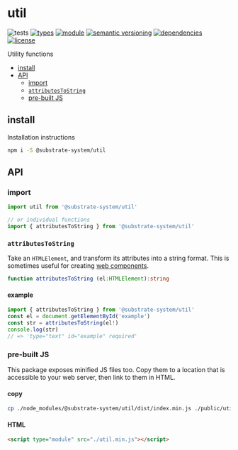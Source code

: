 # util
![tests](https://github.com/substrate-system/util/actions/workflows/nodejs.yml/badge.svg)
[![types](https://img.shields.io/npm/types/@substrate-system/util?style=flat-square)](README.md)
[![module](https://img.shields.io/badge/module-ESM%2FCJS-blue?style=flat-square)](README.md)
[![semantic versioning](https://img.shields.io/badge/semver-2.0.0-blue?logo=semver&style=flat-square)](https://semver.org/)
[![dependencies](https://img.shields.io/badge/dependencies-zero-brightgreen.svg?style=flat-square)](package.json)
[![license](https://img.shields.io/badge/license-MIT-brightgreen.svg?style=flat-square)](LICENSE)

Utility functions

<!-- toc -->

- [install](#install)
- [API](#api)
  * [import](#import)
  * [`attributesToString`](#attributestostring)
  * [pre-built JS](#pre-built-js)

<!-- tocstop -->

## install

Installation instructions

```sh
npm i -S @substrate-system/util
```

## API

### import

```js
import util from '@substrate-system/util'

// or individual functions
import { attributesToString } from '@substrate-system/util'
```

### `attributesToString` 

Take an `HTMLElement`, and transform its attributes into a string format. This is sometimes useful for creating [web components](https://developer.mozilla.org/en-US/docs/Web/API/Web_components).

```ts
function attributesToString (el:HTMLElement):string
```

#### example
```ts
import { attributesToString } from '@substrate-system/util'
const el = document.getElementById('example')
const str = attributesToString(el!)
console.log(str)
// => 'type="text" id="example" required'
```

### pre-built JS
This package exposes minified JS files too. Copy them to a location that is
accessible to your web server, then link to them in HTML.

#### copy
```sh
cp ./node_modules/@substrate-system/util/dist/index.min.js ./public/util.min.js
```

#### HTML
```html
<script type="module" src="./util.min.js"></script>
```
